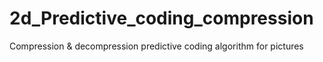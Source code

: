 # 2d_Predictive_coding_compression
Compression &amp; decompression predictive coding algorithm for pictures 
